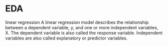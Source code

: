 # EDA
linear regression
A linear regression model describes the relationship between a dependent variable, y, and one or more independent variables, X. The dependent variable is also called the response variable. Independent variables are also called explanatory or predictor variables. 

